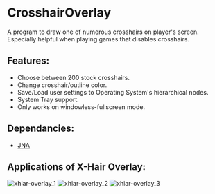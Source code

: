 # CrosshairOverlay
A program to draw one of numerous crosshairs on player's screen. Especially helpful when playing games that disables crosshairs.

## Features:
  * Choose between 200 stock crosshairs.
  * Change crosshair/outline color.
  * Save/Load user settings to Operating System's hierarchical nodes.
  * System Tray support.
  * Only works on windowless-fullscreen mode.
	
## Dependancies: 
  * [JNA](https://github.com/java-native-access/jna)

## Applications of X-Hair Overlay:
![xhiar-overlay_1](https://user-images.githubusercontent.com/25724155/54489180-c3f15200-48ba-11e9-8534-c60c730af33a.png)
![xhiar-overlay_2](https://user-images.githubusercontent.com/25724155/54489181-c489e880-48ba-11e9-80ca-24e0ce00e757.png)
![xhiar-overlay_3](https://user-images.githubusercontent.com/25724155/54489182-c489e880-48ba-11e9-8d5d-85c00a77a8ad.png)